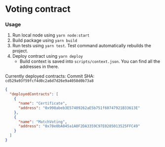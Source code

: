# Voting contract

### Usage
1. Run local node using `yarn node:start`
2. Build package using `yarn build`
3. Run tests using `yarn test`. Test command automatically rebuilds the project.
4. Deploy contract using `yarn deploy`
    - Build context is saved into `scripts/context.json`. You can find all the addresses in there.


Currently deployed contracts:
Commit SHA: `cd529a93f59fcf4d0c2a6d7d26e9a4058d0b73a8`
```json
{
  "deployedContracts": [
    {
      "name": "Certificate",
      "address": "0x998abeb3E57409262aE5b751f60747921B33613E"
    },
    {
      "name": "MatchVoting",
      "address": "0x70e0bA845a1A0F2DA3359C97E0285013525FFC49"
    }
  ]
}
```